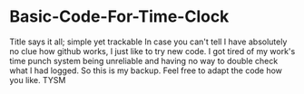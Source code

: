 # Basic-Code-For-Time-Clock
Title says it all; simple yet trackable
In case you can't tell I have absolutely no clue how github works, I just like to try new code.
I got tired of my work's time punch system being unreliable and having no way to double check what I had logged.
So this is my backup. Feel free to adapt the code how you like. TYSM
